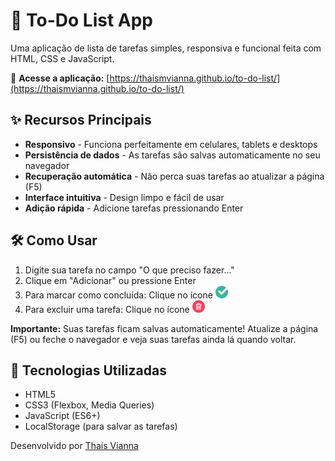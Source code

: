 # 📝 To-Do List App

Uma aplicação de lista de tarefas simples, responsiva e funcional feita com HTML, CSS e JavaScript.

🔗 **Acesse a aplicação:** [https://thaismvianna.github.io/to-do-list/](https://thaismvianna.github.io/to-do-list/)

## ✨ Recursos Principais

-  **Responsivo** - Funciona perfeitamente em celulares, tablets e desktops
-  **Persistência de dados** - As tarefas são salvas automaticamente no seu navegador
-  **Recuperação automática** - Não perca suas tarefas ao atualizar a página (F5) 
-  **Interface intuitiva** - Design limpo e fácil de usar
-  **Adição rápida** - Adicione tarefas pressionando Enter

## 🛠️ Como Usar

1. Digite sua tarefa no campo "O que preciso fazer..."
2. Clique em "Adicionar" ou pressione Enter
3. Para marcar como concluída: Clique no ícone <img src="./img/check.png" alt="check" width="20">
4. Para excluir uma tarefa: Clique no ícone <img src="./img/delete.png" alt="delete" width="20">

**Importante:** Suas tarefas ficam salvas automaticamente! Atualize a página (F5) ou feche o navegador e veja suas tarefas ainda lá quando voltar.

## 🧩 Tecnologias Utilizadas

- HTML5
- CSS3 (Flexbox, Media Queries)
- JavaScript (ES6+)
- LocalStorage (para salvar as tarefas)

Desenvolvido por [Thaís Vianna](https://github.com/thaismvianna)
